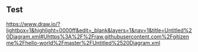 ## Test

https://www.draw.io/?lightbox=1&highlight=0000ff&edit=_blank&layers=1&nav=1&title=Untitled%20Diagram.xml#Uhttps%3A%2F%2Fraw.githubusercontent.com%2Fgitizenme%2Fhello-world%2Fmaster%2FUntitled%2520Diagram.xml
